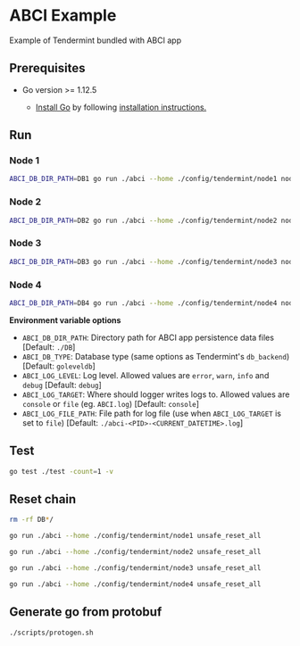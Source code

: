 # ABCI Example

Example of Tendermint bundled with ABCI app

## Prerequisites

- Go version >= 1.12.5

  - [Install Go](https://golang.org/dl/) by following [installation instructions.](https://golang.org/doc/install)

## Run

### Node 1

```sh
ABCI_DB_DIR_PATH=DB1 go run ./abci --home ./config/tendermint/node1 node
```

### Node 2

```sh
ABCI_DB_DIR_PATH=DB2 go run ./abci --home ./config/tendermint/node2 node
```

### Node 3

```sh
ABCI_DB_DIR_PATH=DB3 go run ./abci --home ./config/tendermint/node3 node
```

### Node 4

```sh
ABCI_DB_DIR_PATH=DB4 go run ./abci --home ./config/tendermint/node4 node
```

**Environment variable options**

- `ABCI_DB_DIR_PATH`: Directory path for ABCI app persistence data files [Default: `./DB`]
- `ABCI_DB_TYPE`: Database type (same options as Tendermint's `db_backend`) [Default: `goleveldb`]
- `ABCI_LOG_LEVEL`: Log level. Allowed values are `error`, `warn`, `info` and `debug` [Default: `debug`]
- `ABCI_LOG_TARGET`: Where should logger writes logs to. Allowed values are `console` or `file` (eg. `ABCI.log`) [Default: `console`]
- `ABCI_LOG_FILE_PATH`: File path for log file (use when `ABCI_LOG_TARGET` is set to `file`) [Default: `./abci-<PID>-<CURRENT_DATETIME>.log`]

## Test

```sh
go test ./test -count=1 -v
```

## Reset chain

```sh
rm -rf DB*/

go run ./abci --home ./config/tendermint/node1 unsafe_reset_all

go run ./abci --home ./config/tendermint/node2 unsafe_reset_all

go run ./abci --home ./config/tendermint/node3 unsafe_reset_all

go run ./abci --home ./config/tendermint/node4 unsafe_reset_all
```

## Generate go from protobuf

```sh
./scripts/protogen.sh
```